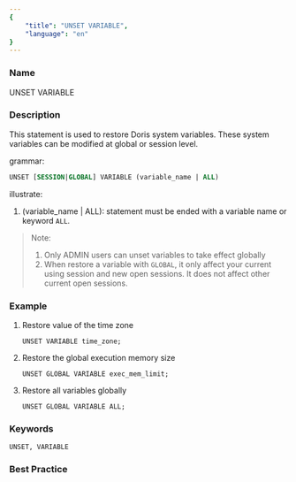 ```yaml
---
{
    "title": "UNSET VARIABLE",
    "language": "en"
}
---
```


<!--
Licensed to the Apache Software Foundation (ASF) under one
or more contributor license agreements.  See the NOTICE file
distributed with this work for additional information
regarding copyright ownership.  The ASF licenses this file
to you under the Apache License, Version 2.0 (the
"License"); you may not use this file except in compliance
with the License.  You may obtain a copy of the License at

  http://www.apache.org/licenses/LICENSE-2.0

Unless required by applicable law or agreed to in writing,
software distributed under the License is distributed on an
"AS IS" BASIS, WITHOUT WARRANTIES OR CONDITIONS OF ANY
KIND, either express or implied.  See the License for the
specific language governing permissions and limitations
under the License.
-->







### Name

UNSET VARIABLE

### Description

This statement is used to restore Doris system variables. These system variables can be modified at global or session level.

grammar:

```sql
UNSET [SESSION|GLOBAL] VARIABLE (variable_name | ALL)
```

illustrate:

1. (variable_name | ALL): statement must be ended with a variable name or keyword `ALL`.

> Note:
>
> 1. Only ADMIN users can unset variables to take effect globally
> 2. When restore a variable with `GLOBAL`,  it only affect your current using session and new open sessions. It does not affect other current open sessions.

### Example

1. Restore value of the time zone

   ```
   UNSET VARIABLE time_zone;
   ```

2. Restore the global execution memory size

   ```
   UNSET GLOBAL VARIABLE exec_mem_limit;
   ```
3. Restore all variables globally

   ```
   UNSET GLOBAL VARIABLE ALL;
   ```
### Keywords

    UNSET, VARIABLE

### Best Practice

